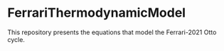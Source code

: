 # FerrariThermodynamicModel
This repository presents the equations that model the Ferrari-2021 Otto cycle.

